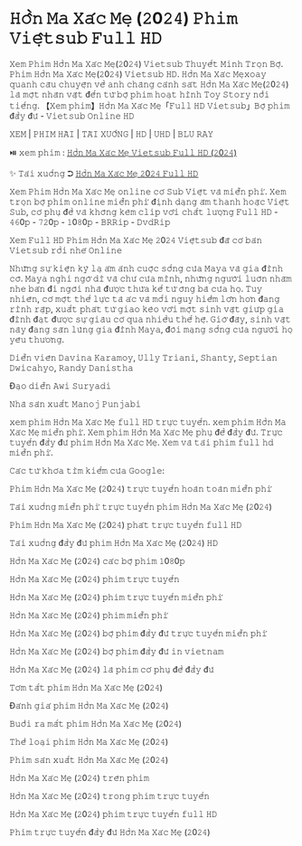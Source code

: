 <h1>𝙷𝚘̂̀𝚗 𝙼𝚊 𝚇𝚊́𝚌 𝙼𝚎̣ (𝟸0𝟸𝟺) 𝙿𝚑𝚒𝚖 𝚅𝚒𝚎̣̂𝚝𝚜𝚞𝚋 𝙵𝚞𝚕𝚕 𝙷𝙳</h1>

𝚇𝚎𝚖 𝙿𝚑𝚒𝚖 𝙷𝚘̂̀𝚗 𝙼𝚊 𝚇𝚊́𝚌 𝙼𝚎̣(𝟸0𝟸𝟺) 𝚅𝚒𝚎𝚝𝚜𝚞𝚋 𝚃𝚑𝚞𝚢𝚎̂́𝚝 𝙼𝚒𝚗𝚑 𝚃𝚛𝚘̣𝚗 𝙱𝚘̣̂. 𝙿𝚑𝚒𝚖 𝙷𝚘̂̀𝚗 𝙼𝚊 𝚇𝚊́𝚌 𝙼𝚎̣(𝟸0𝟸𝟺) 𝚅𝚒𝚎𝚝𝚜𝚞𝚋 𝙷𝙳. 𝙷𝚘̂̀𝚗 𝙼𝚊 𝚇𝚊́𝚌 𝙼𝚎̣𝚡𝚘𝚊𝚢 𝚚𝚞𝚊𝚗𝚑 𝚌𝚊̂𝚞 𝚌𝚑𝚞𝚢𝚎̣̂𝚗 𝚟𝚎̂̀ 𝚊𝚗𝚑 𝚌𝚑𝚊̀𝚗𝚐 𝚌𝚊̉𝚗𝚑 𝚜𝚊́𝚝 𝙷𝚘̂̀𝚗 𝙼𝚊 𝚇𝚊́𝚌 𝙼𝚎̣(𝟸0𝟸𝟺) 𝚕𝚊̀ 𝚖𝚘̣̂𝚝 𝚗𝚑𝚊̂𝚗 𝚟𝚊̣̂𝚝 đ𝚎̂́𝚗 𝚝𝚞̛̀ 𝚋𝚘̣̂ 𝚙𝚑𝚒𝚖 𝚑𝚘𝚊̣𝚝 𝚑𝚒̀𝚗𝚑 𝚃𝚘𝚢 𝚂𝚝𝚘𝚛𝚢 𝚗𝚘̂̉𝚒 𝚝𝚒𝚎̂́𝚗𝚐. 【𝚇𝚎𝚖 𝚙𝚑𝚒𝚖】𝙷𝚘̂̀𝚗 𝙼𝚊 𝚇𝚊́𝚌 𝙼𝚎̣「𝙵𝚞𝚕𝚕 𝙷𝙳 𝚅𝚒𝚎𝚝𝚜𝚞𝚋」𝙱𝚘̣̂ 𝚙𝚑𝚒𝚖 đ𝚊̂̀𝚢 đ𝚞̉ - 𝚅𝚒𝚎𝚝𝚜𝚞𝚋 𝙾𝚗𝚕𝚒𝚗𝚎 𝙷𝙳

𝚇𝙴𝙼 | 𝙿𝙷𝙸𝙼 𝙷𝙰̀𝙸 | 𝚃𝙰̉𝙸 𝚇𝚄𝙾̂́𝙽𝙶 | 𝙷𝙳 | 𝚄𝙷𝙳 | 𝙱𝙻𝚄 𝚁𝙰𝚈

⏯️ 𝚡𝚎𝚖 𝚙𝚑𝚒𝚖 : <a href="https://t.co/41LD5Y345s" target="_blank">𝙷𝚘̂̀𝚗 𝙼𝚊 𝚇𝚊́𝚌 𝙼𝚎̣ 𝚅𝚒𝚎𝚝𝚜𝚞𝚋 𝙵𝚞𝚕𝚕 𝙷𝙳 (𝟸0𝟸𝟺)</a>

✨ 𝚃𝚊̉𝚒 𝚡𝚞𝚘̂́𝚗𝚐 ➲ <a href="https://t.co/41LD5Y345s" target="_blank">𝙷𝚘̂̀𝚗 𝙼𝚊 𝚇𝚊́𝚌 𝙼𝚎̣ 𝟸0𝟸𝟺 𝙵𝚞𝚕𝚕 𝙷𝙳</a>

𝚇𝚎𝚖 𝙿𝚑𝚒𝚖 𝙷𝚘̂̀𝚗 𝙼𝚊 𝚇𝚊́𝚌 𝙼𝚎̣ 𝚘𝚗𝚕𝚒𝚗𝚎 𝚌𝚘́ 𝚂𝚞𝚋 𝚅𝚒𝚎̣̂𝚝 𝚟𝚊̀ 𝚖𝚒𝚎̂̃𝚗 𝚙𝚑𝚒́. 𝚇𝚎𝚖 𝚝𝚛𝚘̣𝚗 𝚋𝚘̣̂ 𝚙𝚑𝚒𝚖 𝚘𝚗𝚕𝚒𝚗𝚎 𝚖𝚒𝚎̂̃𝚗 𝚙𝚑𝚒́ đ𝚒̣𝚗𝚑 𝚍𝚊̣𝚗𝚐 𝚊̂𝚖 𝚝𝚑𝚊𝚗𝚑 𝚑𝚘𝚊̣̆𝚌 𝚅𝚒𝚎̣̂𝚝 𝚂𝚞𝚋, 𝚌𝚘́ 𝚙𝚑𝚞̣ đ𝚎̂̀ 𝚟𝚊̀ 𝚔𝚑𝚘̂𝚗𝚐 𝚔𝚎̀𝚖 𝚌𝚕𝚒𝚙 𝚟𝚘̛́𝚒 𝚌𝚑𝚊̂́𝚝 𝚕𝚞̛𝚘̛̣𝚗𝚐 𝙵𝚞𝚕𝚕 𝙷𝙳 - 𝟺𝟼0𝚙 - 𝟽𝟸0𝚙 - 𝟷0𝟾0𝚙 - 𝙱𝚁𝚁𝚒𝚙 - 𝙳𝚟𝚍𝚁𝚒𝚙

𝚇𝚎𝚖 𝙵𝚞𝚕𝚕 𝙷𝙳 𝙿𝚑𝚒𝚖 𝙷𝚘̂̀𝚗 𝙼𝚊 𝚇𝚊́𝚌 𝙼𝚎̣ 𝟸0𝟸𝟺 𝚅𝚒𝚎̣̂𝚝𝚜𝚞𝚋 đ𝚊̃ 𝚌𝚘́ 𝚋𝚊̉𝚗 𝚅𝚒𝚎𝚝𝚜𝚞𝚋 𝚛𝚘̂̀𝚒 𝚗𝚑𝚎́ 𝙾𝚗𝚕𝚒𝚗𝚎

𝙽𝚑𝚞̛̃𝚗𝚐 𝚜𝚞̛̣ 𝚔𝚒𝚎̣̂𝚗 𝚔𝚢̀ ​​𝚕𝚊̣ 𝚊́𝚖 𝚊̉𝚗𝚑 𝚌𝚞𝚘̣̂𝚌 𝚜𝚘̂́𝚗𝚐 𝚌𝚞̉𝚊 𝙼𝚊𝚢𝚊 𝚟𝚊̀ 𝚐𝚒𝚊 đ𝚒̀𝚗𝚑 𝚌𝚘̂. 𝙼𝚊𝚢𝚊 𝚗𝚐𝚑𝚒 𝚗𝚐𝚘̛̀ 𝚍𝚒̀ 𝚟𝚊̀ 𝚌𝚑𝚞́ 𝚌𝚞̉𝚊 𝚖𝚒̀𝚗𝚑, 𝚗𝚑𝚞̛̃𝚗𝚐 𝚗𝚐𝚞̛𝚘̛̀𝚒 𝚕𝚞𝚘̂𝚗 𝚗𝚑𝚊̆𝚖 𝚗𝚑𝚎 𝚋𝚊́𝚗 đ𝚒 𝚗𝚐𝚘̂𝚒 𝚗𝚑𝚊̀ đ𝚞̛𝚘̛̣𝚌 𝚝𝚑𝚞̛̀𝚊 𝚔𝚎̂́ 𝚝𝚞̛̀ 𝚘̂𝚗𝚐 𝚋𝚊̀ 𝚌𝚞̉𝚊 𝚑𝚘̣. 𝚃𝚞𝚢 𝚗𝚑𝚒𝚎̂𝚗, 𝚌𝚘́ 𝚖𝚘̣̂𝚝 𝚝𝚑𝚎̂́ 𝚕𝚞̛̣𝚌 𝚝𝚊̀ 𝚊́𝚌 𝚟𝚊̀ 𝚖𝚘̂́𝚒 𝚗𝚐𝚞𝚢 𝚑𝚒𝚎̂̉𝚖 𝚕𝚘̛́𝚗 𝚑𝚘̛𝚗 đ𝚊𝚗𝚐 𝚛𝚒̀𝚗𝚑 𝚛𝚊̣̂𝚙, 𝚡𝚞𝚊̂́𝚝 𝚙𝚑𝚊́𝚝 𝚝𝚞̛̀ 𝚐𝚒𝚊𝚘 𝚔𝚎̀𝚘 𝚟𝚘̛́𝚒 𝚖𝚘̣̂𝚝 𝚜𝚒𝚗𝚑 𝚟𝚊̣̂𝚝 𝚐𝚒𝚞́𝚙 𝚐𝚒𝚊 đ𝚒̀𝚗𝚑 đ𝚊̣𝚝 đ𝚞̛𝚘̛̣𝚌 𝚜𝚞̛̣ 𝚐𝚒𝚊̀𝚞 𝚌𝚘́ 𝚚𝚞𝚊 𝚗𝚑𝚒𝚎̂̀𝚞 𝚝𝚑𝚎̂́ 𝚑𝚎̣̂. 𝙶𝚒𝚘̛̀ đ𝚊̂𝚢, 𝚜𝚒𝚗𝚑 𝚟𝚊̣̂𝚝 𝚗𝚊̀𝚢 đ𝚊𝚗𝚐 𝚜𝚊̆𝚗 𝚕𝚞̀𝚗𝚐 𝚐𝚒𝚊 đ𝚒̀𝚗𝚑 𝙼𝚊𝚢𝚊, đ𝚘̀𝚒 𝚖𝚊̣𝚗𝚐 𝚜𝚘̂́𝚗𝚐 𝚌𝚞̉𝚊 𝚗𝚐𝚞̛𝚘̛̀𝚒 𝚑𝚘̣ 𝚢𝚎̂𝚞 𝚝𝚑𝚞̛𝚘̛𝚗𝚐.

𝙳𝚒𝚎̂̃𝚗 𝚟𝚒𝚎̂𝚗
𝙳𝚊𝚟𝚒𝚗𝚊 𝙺𝚊𝚛𝚊𝚖𝚘𝚢, 𝚄𝚕𝚕𝚢 𝚃𝚛𝚒𝚊𝚗𝚒, 𝚂𝚑𝚊𝚗𝚝𝚢, 𝚂𝚎𝚙𝚝𝚒𝚊𝚗 𝙳𝚠𝚒𝚌𝚊𝚑𝚢𝚘, 𝚁𝚊𝚗𝚍𝚢 𝙳𝚊𝚗𝚒𝚜𝚝𝚑𝚊

Đ𝚊̣𝚘 𝚍𝚒𝚎̂̃𝚗
𝙰𝚠𝚒 𝚂𝚞𝚛𝚢𝚊𝚍𝚒

𝙽𝚑𝚊̀ 𝚜𝚊̉𝚗 𝚡𝚞𝚊̂́𝚝
𝙼𝚊𝚗𝚘𝚓 𝙿𝚞𝚗𝚓𝚊𝚋𝚒

𝚡𝚎𝚖 𝚙𝚑𝚒𝚖 𝙷𝚘̂̀𝚗 𝙼𝚊 𝚇𝚊́𝚌 𝙼𝚎̣ 𝚏𝚞𝚕𝚕 𝙷𝙳 𝚝𝚛𝚞̛̣𝚌 𝚝𝚞𝚢𝚎̂́𝚗. 𝚡𝚎𝚖 𝚙𝚑𝚒𝚖 𝙷𝚘̂̀𝚗 𝙼𝚊 𝚇𝚊́𝚌 𝙼𝚎̣ 𝚖𝚒𝚎̂̃𝚗 𝚙𝚑𝚒́. 𝚇𝚎𝚖 𝚙𝚑𝚒𝚖 𝙷𝚘̂̀𝚗 𝙼𝚊 𝚇𝚊́𝚌 𝙼𝚎̣ 𝚙𝚑𝚞̣ đ𝚎̂̀ đ𝚊̂̀𝚢 đ𝚞̉. 𝚃𝚛𝚞̛̣𝚌 𝚝𝚞𝚢𝚎̂́𝚗 đ𝚊̂̀𝚢 đ𝚞̉ 𝚙𝚑𝚒𝚖 𝙷𝚘̂̀𝚗 𝙼𝚊 𝚇𝚊́𝚌 𝙼𝚎̣. 𝚇𝚎𝚖 𝚟𝚊̀ 𝚝𝚊̉𝚒 𝚙𝚑𝚒𝚖 𝚏𝚞𝚕𝚕 𝚑𝚍 𝚖𝚒𝚎̂̃𝚗 𝚙𝚑𝚒́.

𝙲𝚊́𝚌 𝚝𝚞̛̀ 𝚔𝚑𝚘́𝚊 𝚝𝚒̀𝚖 𝚔𝚒𝚎̂́𝚖 𝚌𝚞̉𝚊 𝙶𝚘𝚘𝚐𝚕𝚎:

𝙿𝚑𝚒𝚖 𝙷𝚘̂̀𝚗 𝙼𝚊 𝚇𝚊́𝚌 𝙼𝚎̣ (𝟸0𝟸𝟺) 𝚝𝚛𝚞̛̣𝚌 𝚝𝚞𝚢𝚎̂́𝚗 𝚑𝚘𝚊̀𝚗 𝚝𝚘𝚊̀𝚗 𝚖𝚒𝚎̂̃𝚗 𝚙𝚑𝚒́

𝚃𝚊̉𝚒 𝚡𝚞𝚘̂́𝚗𝚐 𝚖𝚒𝚎̂̃𝚗 𝚙𝚑𝚒́ 𝚝𝚛𝚞̛̣𝚌 𝚝𝚞𝚢𝚎̂́𝚗 𝚙𝚑𝚒𝚖 𝙷𝚘̂̀𝚗 𝙼𝚊 𝚇𝚊́𝚌 𝙼𝚎̣ (𝟸0𝟸𝟺)

𝙿𝚑𝚒𝚖 𝙷𝚘̂̀𝚗 𝙼𝚊 𝚇𝚊́𝚌 𝙼𝚎̣ (𝟸0𝟸𝟺) 𝚙𝚑𝚊́𝚝 𝚝𝚛𝚞̛̣𝚌 𝚝𝚞𝚢𝚎̂́𝚗 𝚏𝚞𝚕𝚕 𝙷𝙳

𝚃𝚊̉𝚒 𝚡𝚞𝚘̂́𝚗𝚐 đ𝚊̂̀𝚢 đ𝚞̉ 𝚙𝚑𝚒𝚖 𝙷𝚘̂̀𝚗 𝙼𝚊 𝚇𝚊́𝚌 𝙼𝚎̣ (𝟸0𝟸𝟺) 𝙷𝙳

𝙷𝚘̂̀𝚗 𝙼𝚊 𝚇𝚊́𝚌 𝙼𝚎̣ (𝟸0𝟸𝟺) 𝚌𝚊́𝚌 𝚋𝚘̣̂ 𝚙𝚑𝚒𝚖 𝟷0𝟾0𝚙

𝙷𝚘̂̀𝚗 𝙼𝚊 𝚇𝚊́𝚌 𝙼𝚎̣ (𝟸0𝟸𝟺) 𝚙𝚑𝚒𝚖 𝚝𝚛𝚞̛̣𝚌 𝚝𝚞𝚢𝚎̂́𝚗

𝙷𝚘̂̀𝚗 𝙼𝚊 𝚇𝚊́𝚌 𝙼𝚎̣ (𝟸0𝟸𝟺) 𝚙𝚑𝚒𝚖 𝚝𝚛𝚞̛̣𝚌 𝚝𝚞𝚢𝚎̂́𝚗 𝚖𝚒𝚎̂̃𝚗 𝚙𝚑𝚒́

𝙷𝚘̂̀𝚗 𝙼𝚊 𝚇𝚊́𝚌 𝙼𝚎̣ (𝟸0𝟸𝟺) 𝚙𝚑𝚒𝚖 𝚖𝚒𝚎̂̃𝚗 𝚙𝚑𝚒́

𝙷𝚘̂̀𝚗 𝙼𝚊 𝚇𝚊́𝚌 𝙼𝚎̣ (𝟸0𝟸𝟺) 𝚋𝚘̣̂ 𝚙𝚑𝚒𝚖 đ𝚊̂̀𝚢 đ𝚞̉ 𝚝𝚛𝚞̛̣𝚌 𝚝𝚞𝚢𝚎̂́𝚗 𝚖𝚒𝚎̂̃𝚗 𝚙𝚑𝚒́

𝙷𝚘̂̀𝚗 𝙼𝚊 𝚇𝚊́𝚌 𝙼𝚎̣ (𝟸0𝟸𝟺) 𝚋𝚘̣̂ 𝚙𝚑𝚒𝚖 đ𝚊̂̀𝚢 đ𝚞̉ 𝚒𝚗 𝚟𝚒𝚎𝚝𝚗𝚊𝚖

𝙷𝚘̂̀𝚗 𝙼𝚊 𝚇𝚊́𝚌 𝙼𝚎̣ (𝟸0𝟸𝟺) 𝚕𝚊̀ 𝚙𝚑𝚒𝚖 𝚌𝚘́ 𝚙𝚑𝚞̣ đ𝚎̂̀ đ𝚊̂̀𝚢 đ𝚞̉

𝚃𝚘́𝚖 𝚝𝚊̆́𝚝 𝚙𝚑𝚒𝚖 𝙷𝚘̂̀𝚗 𝙼𝚊 𝚇𝚊́𝚌 𝙼𝚎̣ (𝟸0𝟸𝟺)

Đ𝚊́𝚗𝚑 𝚐𝚒𝚊́ 𝚙𝚑𝚒𝚖 𝙷𝚘̂̀𝚗 𝙼𝚊 𝚇𝚊́𝚌 𝙼𝚎̣ (𝟸0𝟸𝟺)

𝙱𝚞𝚘̂̉𝚒 𝚛𝚊 𝚖𝚊̆́𝚝 𝚙𝚑𝚒𝚖 𝙷𝚘̂̀𝚗 𝙼𝚊 𝚇𝚊́𝚌 𝙼𝚎̣ (𝟸0𝟸𝟺)

𝚃𝚑𝚎̂̉ 𝚕𝚘𝚊̣𝚒 𝚙𝚑𝚒𝚖 𝙷𝚘̂̀𝚗 𝙼𝚊 𝚇𝚊́𝚌 𝙼𝚎̣ (𝟸0𝟸𝟺)

𝙿𝚑𝚒𝚖 𝚜𝚊̉𝚗 𝚡𝚞𝚊̂́𝚝 𝙷𝚘̂̀𝚗 𝙼𝚊 𝚇𝚊́𝚌 𝙼𝚎̣ (𝟸0𝟸𝟺)

𝙷𝚘̂̀𝚗 𝙼𝚊 𝚇𝚊́𝚌 𝙼𝚎̣ (𝟸0𝟸𝟺) 𝚝𝚛𝚎̂𝚗 𝚙𝚑𝚒𝚖

𝙷𝚘̂̀𝚗 𝙼𝚊 𝚇𝚊́𝚌 𝙼𝚎̣ (𝟸0𝟸𝟺) 𝚝𝚛𝚘𝚗𝚐 𝚙𝚑𝚒𝚖 𝚝𝚛𝚞̛̣𝚌 𝚝𝚞𝚢𝚎̂́𝚗

𝙷𝚘̂̀𝚗 𝙼𝚊 𝚇𝚊́𝚌 𝙼𝚎̣ (𝟸0𝟸𝟺) 𝚙𝚑𝚒𝚖 𝚝𝚛𝚞̛̣𝚌 𝚝𝚞𝚢𝚎̂́𝚗 𝚏𝚞𝚕𝚕 𝙷𝙳

𝙿𝚑𝚒𝚖 𝚝𝚛𝚞̛̣𝚌 𝚝𝚞𝚢𝚎̂́𝚗 đ𝚊̂̀𝚢 đ𝚞̉ 𝙷𝚘̂̀𝚗 𝙼𝚊 𝚇𝚊́𝚌 𝙼𝚎̣ (𝟸0𝟸𝟺)
